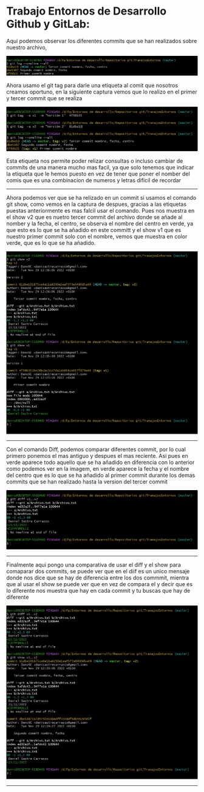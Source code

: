 # Trabajo Entornos de Desarrollo Github y GitLab:



Aqui podemos observar los diferentes commits que se han realizados sobre nuestro archivo, 

![captura imagen log](ImagenesGit/1.jpg)

Ahora usamo el git tag para darle una etiqueta al comit que nosotros creamos oportuno, en la siguiente captura vemos que lo realizo en el primer y tercer commit que se realiza

![captura imagen tag](ImagenesGit/2.jpg)

Esta etiqueta nos permite poder relizar consultas o incluso cambiar de commits de una manera mucho mas facil, ya que solo tenemos que indicar la etiqueta que le hemos puesto en vez de tener que poner el nomber del comis que es una combinacion de numeros y letras dificil de recordar

---

Ahora podemos ver que se ha relizado en un commit si usamos el comando git show, como vemos en la captura de despues, gracias a las etiquetas puestas anteriormente es mas falcil usar el comando. Pues nos muestra en el show v2 que es nuetro tercer commit del archivo donde se añade al nomber y la fecha, el centro, se observa el nombre del centro en verde, ya que esto es lo que se ha añadido en este committ y el show v1 que es nuestro primer commit solo con el nombre, vemos que muestra en color verde, que es lo que se ha añadido.

![captura imagen show](ImagenesGit/3.jpg)

---

Con el comando Diff, podemos comparar diferentes commit, por lo cual primero ponemos el mas antiguo y despues el mas reciente. Asi pues en verde aparece todo aquello que se ha añadido en diferencia con lo anterior como podemos ver en la imagem, en verde aparece la fecha y el nombre del centro que es lo que se ha añadido al primer commit durante los demas commits que se han realizado hasta la version del tercer commit 

![captura imagen Diff](ImagenesGit/4.jpg)

---

Finalmente aqui pongo una comparativa de usar el diff y el show para comaparar dos commits, se puede ver que en el diif es un unico mensaje donde nos dice que se hay de diferencia entre los dos commmit, mientra que al usar el show se puede ver que en vez de compara el y decir que es lo diferente nos muestra que hay en cada commit y tu buscas que hay de diferente 

![captura imagen diferencias](ImagenesGit/5.jpg)

---


